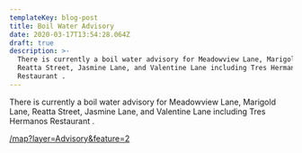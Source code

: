 ```yaml
---
templateKey: blog-post
title: Boil Water Advisory
date: 2020-03-17T13:54:28.064Z
draft: true
description: >-
  There is currently a boil water advisory for Meadowview Lane, Marigold Lane,
  Reatta Street, Jasmine Lane, and Valentine Lane including Tres Hermanos
  Restaurant .
---
```

There is currently a boil water advisory for Meadowview Lane, Marigold Lane, Reatta Street, Jasmine Lane, and Valentine Lane including Tres Hermanos Restaurant .

[/map?layer=Advisory&feature=2](/map?layer=Advisory&feature=2)
